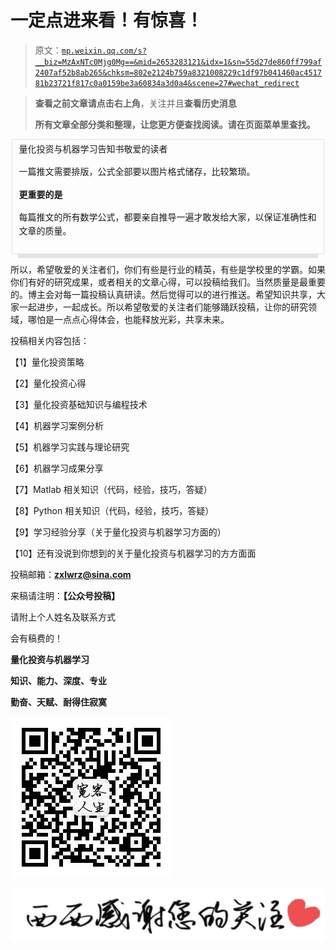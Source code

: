 # 一定点进来看！有惊喜！

> 原文：[`mp.weixin.qq.com/s?__biz=MzAxNTc0Mjg0Mg==&mid=2653283121&idx=1&sn=55d27de860ff799af2407af52b8ab265&chksm=802e2124b759a8321008229c1df97b041460ac451781b23721f817c0a0159be3a60834a3d0a4&scene=27#wechat_redirect`](http://mp.weixin.qq.com/s?__biz=MzAxNTc0Mjg0Mg==&mid=2653283121&idx=1&sn=55d27de860ff799af2407af52b8ab265&chksm=802e2124b759a8321008229c1df97b041460ac451781b23721f817c0a0159be3a60834a3d0a4&scene=27#wechat_redirect)

> ********查看之前文章请点击右上角********，关注并且******查看历史消息******
> 
> ********所有文章全部分类和整理，让您更方便查找阅读。请在页面菜单里查找。********

<fieldset style="max-width: 100%; min-width: 0px; font-family: 微软雅黑; color: inherit; font-size: 1em; font-weight: inherit; text-align: inherit; border: 1px solid rgb(226, 226, 226); line-height: 1.6; text-decoration: inherit; box-shadow: rgb(226, 226, 226) 0px 16px 1px -10px; box-sizing: border-box !important; word-wrap: break-word !important;">量化投资与机器学习告知书敬爱的读者

一篇推文需要排版，公式全部要以图片格式储存，比较繁琐。

**更重要的是**

每篇推文的所有数学公式，都要亲自推导一遍才敢发给大家，以保证准确性和文章的质量。

</fieldset>

所以，希望敬爱的关注者们，你们有些是行业的精英，有些是学校里的学霸。如果你们有好的研究成果，或者相关的文章心得，可以投稿给我们。当然质量是最重要的。博主会对每一篇投稿认真研读。然后觉得可以的进行推送。希望知识共享，大家一起进步，一起成长。所以希望敬爱的关注者们能够踊跃投稿，让你的研究领域，哪怕是一点点心得体会，也能释放光彩，共享未来。

投稿相关内容包括：

【1】量化投资策略

【2】量化投资心得

【3】量化投资基础知识与编程技术

【4】机器学习案例分析

【5】机器学习实践与理论研究

【6】机器学习成果分享

【7】Matlab 相关知识（代码，经验，技巧，答疑）

【8】Python 相关知识（代码，经验，技巧，答疑）

【9】学习经验分享（关于量化投资与机器学习方面的）

【10】还有没说到你想到的关于量化投资与机器学习的方方面面

投稿邮箱：**zxlwrz@sina.com**

来稿请注明：**【公众号投稿】**

请附上个人姓名及联系方式

会有稿费的！

**量化投资与机器学习**

**知识、能力、深度、专业**

**勤奋、天赋、耐得住寂寞**

**![](img/21d6a4c04ac1ac9e7ad7201c0a43c0d5.png)** 

**![](img/30b137f18ab6e2d0ced170040aa68958.png)**